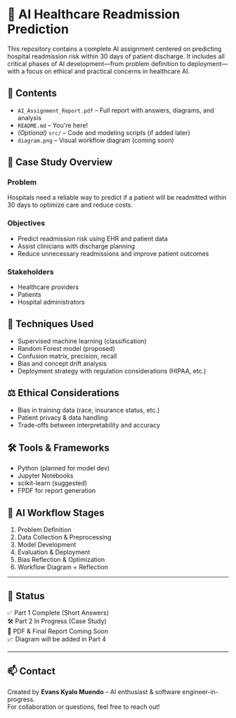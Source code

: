 # 🧠 AI Healthcare Readmission Prediction

This repository contains a complete AI assignment centered on predicting hospital readmission risk within 30 days of patient discharge. It includes all critical phases of AI development—from problem definition to deployment—with a focus on ethical and practical concerns in healthcare AI.

## 📂 Contents

- `AI_Assignment_Report.pdf` – Full report with answers, diagrams, and analysis
- `README.md` – You're here!
- *(Optional)* `src/` – Code and modeling scripts (if added later)
- `diagram.png` – Visual workflow diagram (coming soon)

## 🏥 Case Study Overview

### Problem
Hospitals need a reliable way to predict if a patient will be readmitted within 30 days to optimize care and reduce costs.

### Objectives
- Predict readmission risk using EHR and patient data
- Assist clinicians with discharge planning
- Reduce unnecessary readmissions and improve patient outcomes

### Stakeholders
- Healthcare providers
- Patients
- Hospital administrators

## 🧪 Techniques Used

- Supervised machine learning (classification)
- Random Forest model (proposed)
- Confusion matrix, precision, recall
- Bias and concept drift analysis
- Deployment strategy with regulation considerations (HIPAA, etc.)

## ⚖️ Ethical Considerations

- Bias in training data (race, insurance status, etc.)
- Patient privacy & data handling
- Trade-offs between interpretability and accuracy

## 🛠️ Tools & Frameworks

- Python (planned for model dev)
- Jupyter Notebooks
- scikit-learn (suggested)
- FPDF for report generation

## 🔁 AI Workflow Stages

1. Problem Definition
2. Data Collection & Preprocessing
3. Model Development
4. Evaluation & Deployment
5. Bias Reflection & Optimization
6. Workflow Diagram + Reflection

---

## 🚀 Status

✅ Part 1 Complete (Short Answers)  
🛠️ Part 2 In Progress (Case Study)  
📌 PDF & Final Report Coming Soon  
📈 Diagram will be added in Part 4

---

## 📫 Contact

Created by **Evans Kyalo Muendo** – AI enthusiast & software engineer-in-progress.  
For collaboration or questions, feel free to reach out!

